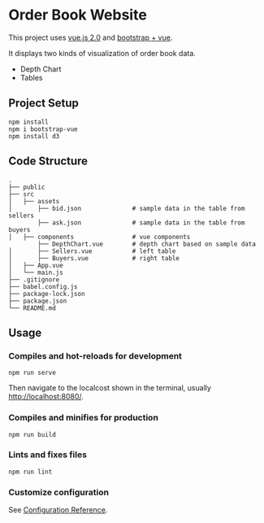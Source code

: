 # Order Book Website

This project uses [vue.js 2.0](https://vuejs.org/) and [bootstrap + vue](https://bootstrap-vue.js.org/).

It displays two kinds of visualization of order book data.
- Depth Chart
- Tables 

## Project Setup

```
npm install
npm i bootstrap-vue
npm install d3
```

## Code Structure
```
.
├── public                   
├── src
│   ├── assets 
│       ├── bid.json              # sample data in the table from sellers
        ├── ask.json              # sample data in the table from buyers
│   ├── components                # vue components
        ├── DepthChart.vue        # depth chart based on sample data
│       ├── Sellers.vue           # left table
│       ├── Buyers.vue            # right table
│   ├── App.vue
│   └── main.js                               
├── .gitignore
├── babel.config.js
├── package-lock.json
├── package.json
└── README.md
```

## Usage
### Compiles and hot-reloads for development
```
npm run serve
```
Then navigate to the localcost shown in the terminal, usually [http://localhost:8080/](http://localhost:8080/).

### Compiles and minifies for production
```
npm run build
```

### Lints and fixes files
```
npm run lint
```

### Customize configuration
See [Configuration Reference](https://cli.vuejs.org/config/).

